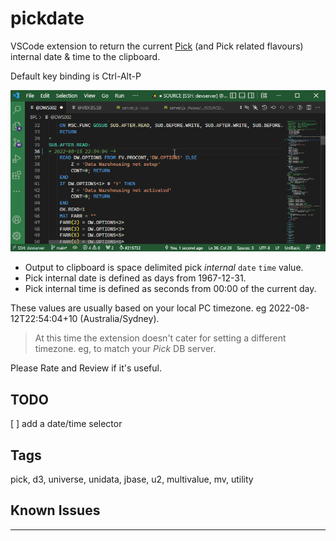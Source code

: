 # pickdate

VSCode extension to return the current [Pick](https://en.wikipedia.org/wiki/Pick_operating_system) (and Pick related flavours) internal date & time to the clipboard.

Default key binding is Ctrl-Alt-P

![Using Pickdate!](https://github.com/stuboydl/pickdate/blob/main/pickdate.gif?raw=true)

- Output to clipboard is space delimited pick *internal* `date` `time` value.
- Pick internal date is defined as days from 1967-12-31.
- Pick internal time is defined as seconds from 00:00 of the current day.

These values are usually based on your local PC timezone. eg 2022-08-12T22:54:04+10 (Australia/Sydney).
>At this time the extension doesn't cater for setting a different timezone. eg, to match your *Pick* DB server.

Please Rate and Review if it's useful.

## TODO

[ ] add a date/time selector

## Tags

pick, d3, universe, unidata, jbase, u2, multivalue, mv, utility

## Known Issues

---
